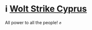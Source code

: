 # :information_source: [Wolt Strike Cyprus](https://woltstrike.github.io/)

All power to all the people! :fist_raised:

<!-- Nothing to see here. -->
